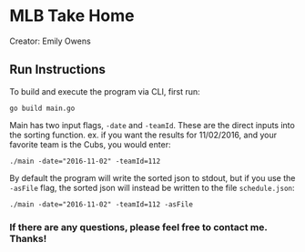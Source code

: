 # MLB Take Home

Creator: Emily Owens

## Run Instructions

To build and execute the program via CLI, first run:
```
go build main.go
```
Main has two input flags, ```-date``` and ```-teamId```. These are the direct inputs into the sorting function.
ex. if you want the results for 11/02/2016, and your favorite team is the Cubs, you would enter:
```
./main -date="2016-11-02" -teamId=112 
```

By default the program will write the sorted json to stdout, but if you use the ```-asFile``` flag, the sorted json will instead be written to the file ```schedule.json```:
```
./main -date="2016-11-02" -teamId=112 -asFile
```

### If there are any questions, please feel free to contact me. Thanks!
